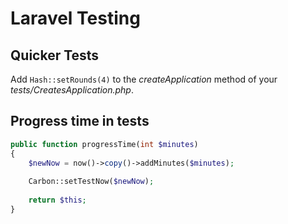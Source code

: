 # Laravel Testing

## Quicker Tests

Add `Hash::setRounds(4)` to the *createApplication* method of your *tests/CreatesApplication.php*.

## Progress time in tests

```php
public function progressTime(int $minutes)
{
    $newNow = now()->copy()->addMinutes($minutes);
    
    Carbon::setTestNow($newNow);
    
    return $this;
}
```